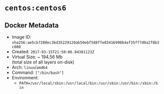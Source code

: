 # `centos:centos6`

## Docker Metadata

- Image ID: `sha256:ae5cb7280ec3bd35229120ab50ebf588ffe83416990b4af35ff7d0a2f8b3c608`
- Created: `2017-03-15T21:50:06.04381123Z`
- Virtual Size: ~ 194.56 Mb  
  (total size of all layers on-disk)
- Arch: `linux`/`amd64`
- Command: `["/bin/bash"]`
- Environment:
  - `PATH=/usr/local/sbin:/usr/local/bin:/usr/sbin:/usr/bin:/sbin:/bin`
